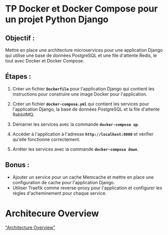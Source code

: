 # TP Docker et Docker Compose pour un projet Python Django

## Objectif :

Mettre en place une architecture microservices pour une application Django qui utilise une base de données PostgreSQL et une file d'attente Redis, le tout avec Docker et Docker Compose.

## Étapes :

1. Créer un fichier **```Dockerfile```** pour l'application Django qui contient les instructions pour construire une image Docker pour l'application.

2. Créer un fichier **```docker-compose.yml```** qui contient les services pour l'application Django, la base de données PostgreSQL et la file d'attente RabbitMQ.

3. Démarrer les services avec la commande **```docker-compose up```**.

4. Accéder à l'application à l'adresse **```http://localhost:8000```** et vérifier qu'elle fonctionne correctement.

5. Arrêter les services avec la commande **```docker-compose down```**.


## Bonus :

- Ajouter un service pour un cache Memcache et mettre en place une configuration de cache pour l'application Django.
- Utiliser Traefik comme reverse-proxy pour l'application et configurer les règles d'acheminement pour chaque service.

# Architecure Overview

["Architecture Overview"](TP2/docs/ArchitectureOverview.png)